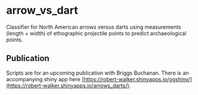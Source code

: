 # arrow_vs_dart
Classifier for North American arrows versus darts using measurements (length + width) of ethographic projectile points to predict archaeological points.

## Publication
Scripts are for an upcoming publication with Briggs Buchanan. There is an accompanying shiny app here [https://robert-walker.shinyapps.io/ggshiny/](https://robert-walker.shinyapps.io/arrows_darts/).

